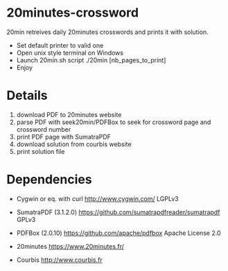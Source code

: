 20minutes-crossword
===================

20min retreives daily 20minutes crosswords and prints it with solution.

- Set default printer to valid one
- Open unix style terminal on Windows
- Launch 20min.sh script 
	./20min [nb_pages_to_print]
- Enjoy

Details
=======

1. download PDF to 20minutes website
2. parse PDF with seek20min/PDFBox to seek for crossword page and crossword number
3. print PDF page with SumatraPDF
4. download solution from courbis website
5. print solution file

Dependencies
============

* Cygwin or eq. with curl
http://www.cygwin.com/
LGPLv3

* SumatraPDF (3.1.2.0)
https://github.com/sumatrapdfreader/sumatrapdf
GPLv3

* PDFBox (2.0.10)
https://github.com/apache/pdfbox
Apache License 2.0

* 20minutes 
https://www.20minutes.fr/

* Courbis
http://www.courbis.fr
